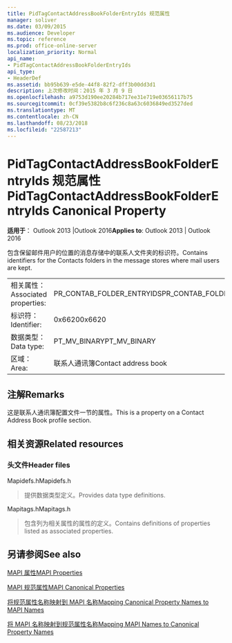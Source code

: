 ```yaml
---
title: PidTagContactAddressBookFolderEntryIds 规范属性
manager: soliver
ms.date: 03/09/2015
ms.audience: Developer
ms.topic: reference
ms.prod: office-online-server
localization_priority: Normal
api_name:
- PidTagContactAddressBookFolderEntryIds
api_type:
- HeaderDef
ms.assetid: bb95b639-e5de-44f8-82f2-dff3b00dd3d1
description: 上次修改时间：2015 年 3 月 9 日
ms.openlocfilehash: a9753d190ee20284b717ee31e719e03656117b75
ms.sourcegitcommit: 0cf39e5382b8c6f236c8a63c6036849ed3527ded
ms.translationtype: MT
ms.contentlocale: zh-CN
ms.lasthandoff: 08/23/2018
ms.locfileid: "22587213"
---
```

# <a name="pidtagcontactaddressbookfolderentryids-canonical-property"></a><span data-ttu-id="eb7d4-103">PidTagContactAddressBookFolderEntryIds 规范属性</span><span class="sxs-lookup"><span data-stu-id="eb7d4-103">PidTagContactAddressBookFolderEntryIds Canonical Property</span></span>

  
  
<span data-ttu-id="eb7d4-104">**适用于**： Outlook 2013 |Outlook 2016</span><span class="sxs-lookup"><span data-stu-id="eb7d4-104">**Applies to**: Outlook 2013 | Outlook 2016</span></span> 
  
<span data-ttu-id="eb7d4-105">包含保留邮件用户的位置的消息存储中的联系人文件夹的标识符。</span><span class="sxs-lookup"><span data-stu-id="eb7d4-105">Contains identifiers for the Contacts folders in the message stores where mail users are kept.</span></span>
  
|||
|:-----|:-----|
|<span data-ttu-id="eb7d4-106">相关属性：</span><span class="sxs-lookup"><span data-stu-id="eb7d4-106">Associated properties:</span></span>  <br/> |<span data-ttu-id="eb7d4-107">PR_CONTAB_FOLDER_ENTRYIDS</span><span class="sxs-lookup"><span data-stu-id="eb7d4-107">PR_CONTAB_FOLDER_ENTRYIDS</span></span>  <br/> |
|<span data-ttu-id="eb7d4-108">标识符：</span><span class="sxs-lookup"><span data-stu-id="eb7d4-108">Identifier:</span></span>  <br/> |<span data-ttu-id="eb7d4-109">0x6620</span><span class="sxs-lookup"><span data-stu-id="eb7d4-109">0x6620</span></span>  <br/> |
|<span data-ttu-id="eb7d4-110">数据类型：</span><span class="sxs-lookup"><span data-stu-id="eb7d4-110">Data type:</span></span>  <br/> |<span data-ttu-id="eb7d4-111">PT_MV_BINARY</span><span class="sxs-lookup"><span data-stu-id="eb7d4-111">PT_MV_BINARY</span></span>  <br/> |
|<span data-ttu-id="eb7d4-112">区域：</span><span class="sxs-lookup"><span data-stu-id="eb7d4-112">Area:</span></span>  <br/> |<span data-ttu-id="eb7d4-113">联系人通讯簿</span><span class="sxs-lookup"><span data-stu-id="eb7d4-113">Contact address book</span></span>  <br/> |
   
## <a name="remarks"></a><span data-ttu-id="eb7d4-114">注解</span><span class="sxs-lookup"><span data-stu-id="eb7d4-114">Remarks</span></span>

<span data-ttu-id="eb7d4-115">这是联系人通讯簿配置文件一节的属性。</span><span class="sxs-lookup"><span data-stu-id="eb7d4-115">This is a property on a Contact Address Book profile section.</span></span>
  
## <a name="related-resources"></a><span data-ttu-id="eb7d4-116">相关资源</span><span class="sxs-lookup"><span data-stu-id="eb7d4-116">Related resources</span></span>

### <a name="header-files"></a><span data-ttu-id="eb7d4-117">头文件</span><span class="sxs-lookup"><span data-stu-id="eb7d4-117">Header files</span></span>

<span data-ttu-id="eb7d4-118">Mapidefs.h</span><span class="sxs-lookup"><span data-stu-id="eb7d4-118">Mapidefs.h</span></span>
  
> <span data-ttu-id="eb7d4-119">提供数据类型定义。</span><span class="sxs-lookup"><span data-stu-id="eb7d4-119">Provides data type definitions.</span></span>
    
<span data-ttu-id="eb7d4-120">Mapitags.h</span><span class="sxs-lookup"><span data-stu-id="eb7d4-120">Mapitags.h</span></span>
  
> <span data-ttu-id="eb7d4-121">包含列为相关属性的属性的定义。</span><span class="sxs-lookup"><span data-stu-id="eb7d4-121">Contains definitions of properties listed as associated properties.</span></span>
    
## <a name="see-also"></a><span data-ttu-id="eb7d4-122">另请参阅</span><span class="sxs-lookup"><span data-stu-id="eb7d4-122">See also</span></span>



[<span data-ttu-id="eb7d4-123">MAPI 属性</span><span class="sxs-lookup"><span data-stu-id="eb7d4-123">MAPI Properties</span></span>](mapi-properties.md)
  
[<span data-ttu-id="eb7d4-124">MAPI 规范属性</span><span class="sxs-lookup"><span data-stu-id="eb7d4-124">MAPI Canonical Properties</span></span>](mapi-canonical-properties.md)
  
[<span data-ttu-id="eb7d4-125">将规范属性名称映射到 MAPI 名称</span><span class="sxs-lookup"><span data-stu-id="eb7d4-125">Mapping Canonical Property Names to MAPI Names</span></span>](mapping-canonical-property-names-to-mapi-names.md)
  
[<span data-ttu-id="eb7d4-126">将 MAPI 名称映射到规范属性名称</span><span class="sxs-lookup"><span data-stu-id="eb7d4-126">Mapping MAPI Names to Canonical Property Names</span></span>](mapping-mapi-names-to-canonical-property-names.md)

